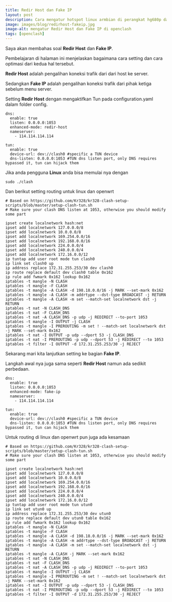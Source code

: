 ```yaml
---
title: Redir Host dan Fake IP
layout: post
description: Cara mengatur hotspot linux armbian di perangkat hg680p dan b860h
image: images/blog/redirhost-fakeip.jpg
image-alt: mengatur Redir Host dan Fake IP di openclash
tags: [openclash]
---
```

Saya akan membahas soal **Redir Host** dan **Fake IP**.

Pembelajaran di halaman ini menjelaskan bagaimana cara setting dan cara optimasi dari kedua hal tersebut.

**Redir Host** adalah pengalihan koneksi trafik dari dari host ke server.

Sedangkan **Fake IP** adalah pengalihan koneksi trafik dari pihak ketiga sebelum menu server.

Setting **Redir Host** dengan mengaktifkan Tun pada configuration.yaml dalam folder config.

```
dns:
  enable: true
  listen: 0.0.0.0:1053
  enhanced-mode: redir-host
  nameserver:
    - 114.114.114.114

tun:
  enable: true
  device-url: dev://clash0 #specific a TUN device
  dns-listen: 0.0.0.0:1053 #TUN dns listen port, only DNS requires bypassed it, tun can hijack them
```

Jika anda pengguna **Linux** anda bisa memulai nya dengan

```
sudo ./clash
```

Dan berikut setting routing untuk linux dan openwrt

```
# Based on https://github.com/Kr328/kr328-clash-setup-scripts/blob/master/setup-clash-tun.sh
# Make sure your clash DNS listen at 1053, otherwise you should modify some part

ipset create localnetwork hash:net
ipset add localnetwork 127.0.0.0/8
ipset add localnetwork 10.0.0.0/8
ipset add localnetwork 169.254.0.0/16
ipset add localnetwork 192.168.0.0/16
ipset add localnetwork 224.0.0.0/4
ipset add localnetwork 240.0.0.0/4
ipset add localnetwork 172.16.0.0/12
ip tuntap add user root mode tun clash0
ip link set clash0 up
ip address replace 172.31.255.253/30 dev clash0
ip route replace default dev clash0 table 0x162
ip rule add fwmark 0x162 lookup 0x162
iptables -t mangle -N CLASH
iptables -t mangle -F CLASH
iptables -t mangle -A CLASH -d 198.18.0.0/16 -j MARK --set-mark 0x162
iptables -t mangle -A CLASH -m addrtype --dst-type BROADCAST -j RETURN
iptables -t mangle -A CLASH -m set --match-set localnetwork dst -j RETURN
iptables -t nat -N CLASH_DNS
iptables -t nat -F CLASH_DNS 
iptables -t nat -A CLASH_DNS -p udp -j REDIRECT --to-port 1053
iptables -t mangle -I OUTPUT -j CLASH
iptables -t mangle -I PREROUTING -m set ! --match-set localnetwork dst -j MARK --set-mark 0x162
iptables -t nat -I OUTPUT -p udp --dport 53 -j CLASH_DNS
iptables -t nat -I PREROUTING -p udp --dport 53 -j REDIRECT --to 1053
iptables -t filter -I OUTPUT -d 172.31.255.253/30 -j REJECT
```

Sekarang mari kita lanjutkan setting ke bagian **Fake IP**.

Langkah awal nya juga sama seperti **Redir Host** namun ada sedikit perbedaan.

```
dns:
  enable: true
  listen: 0.0.0.0:1053
  enhanced-mode: fake-ip
  nameserver:
    - 114.114.114.114

tun:
  enable: true
  device-url: dev://clash0 #specific a TUN device
  dns-listen: 0.0.0.0:1053 #TUN dns listen port, only DNS requires bypassed it, tun can hijack them
```

Untuk routing di linux dan openwrt pun juga ada kesamaan

```
# Based on https://github.com/Kr328/kr328-clash-setup-scripts/blob/master/setup-clash-tun.sh
# Make sure your clash DNS listen at 1053, otherwise you should modify some part

ipset create localnetwork hash:net
ipset add localnetwork 127.0.0.0/8
ipset add localnetwork 10.0.0.0/8
ipset add localnetwork 169.254.0.0/16
ipset add localnetwork 192.168.0.0/16
ipset add localnetwork 224.0.0.0/4
ipset add localnetwork 240.0.0.0/4
ipset add localnetwork 172.16.0.0/12
ip tuntap add user root mode tun utun0
ip link set utun0 up
ip address replace 172.31.255.253/30 dev utun0
ip route replace default dev utun0 table 0x162
ip rule add fwmark 0x162 lookup 0x162
iptables -t mangle -N CLASH
iptables -t mangle -F CLASH
iptables -t mangle -A CLASH -d 198.18.0.0/16 -j MARK --set-mark 0x162
iptables -t mangle -A CLASH -m addrtype --dst-type BROADCAST -j RETURN
iptables -t mangle -A CLASH -m set --match-set localnetwork dst -j RETURN
iptables -t mangle -A CLASH -j MARK --set-mark 0x162
iptables -t nat -N CLASH_DNS
iptables -t nat -F CLASH_DNS 
iptables -t nat -A CLASH_DNS -p udp -j REDIRECT --to-port 1053
iptables -t mangle -I OUTPUT -j CLASH
iptables -t mangle -I PREROUTING -m set ! --match-set localnetwork dst -j MARK --set-mark 0x162
iptables -t nat -I OUTPUT -p udp --dport 53 -j CLASH_DNS
iptables -t nat -I PREROUTING -p udp --dport 53 -j REDIRECT --to 1053
iptables -t filter -I OUTPUT -d 172.31.255.253/30 -j REJECT
```
